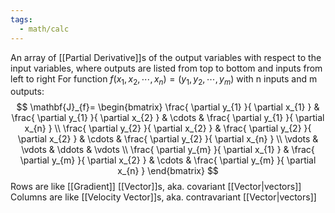 ```yaml
---
tags:
  - math/calc
---
```

An array of [[Partial Derivative]]s of the output variables with respect to the input variables, where outputs are listed from top to bottom and inputs from left to right
For function $f(x_{1},x_{2},\cdots,x_{n})=(y_{1},y_{2},\cdots,y_{m})$ with n inputs and m outputs:
$$
\mathbf{J}_{f}=
\begin{bmatrix}
\frac{ \partial y_{1} }{ \partial x_{1} } & \frac{ \partial y_{1} }{ \partial x_{2} } & \cdots & \frac{ \partial y_{1} }{ \partial x_{n} } \\
\frac{ \partial y_{2} }{ \partial x_{2} } & \frac{ \partial y_{2} }{ \partial x_{2} } & \cdots & \frac{ \partial y_{2} }{ \partial x_{n} } \\
\vdots & \vdots & \ddots & \vdots \\
\frac{ \partial y_{m} }{ \partial x_{1} } & \frac{ \partial y_{m} }{ \partial x_{2} } & \cdots & \frac{ \partial y_{m} }{ \partial x_{n} }
\end{bmatrix}
$$
Rows are like [[Gradient]] [[Vector]]s, aka. covariant [[Vector|vectors]]
Columns are like [[Velocity Vector]]s, aka. contravariant [[Vector|vectors]]